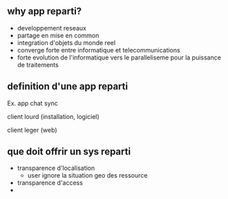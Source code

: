 ## why app reparti?

- developpement reseaux
- partage en mise en common
- integration d'objets du monde reel
- converge forte entre informatique et telecommunications
- forte evolution de l'informatique vers le paralleliseme pour la puissance de traitements

## definition d'une app reparti

Ex. app chat sync

client lourd (installation, logiciel)

client leger (web)

## que doit offrir un sys reparti

- transparence d'localisation
  - user ignore la situation geo des ressource
- transparence d'access
- 

